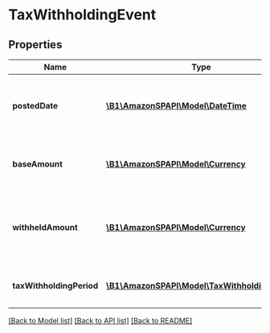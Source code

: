 # TaxWithholdingEvent

## Properties
Name | Type | Description | Notes
------------ | ------------- | ------------- | -------------
**postedDate** | [**\B1\AmazonSPAPI\Model\\DateTime**](\DateTime.md) | The date and time when the financial event was posted. | [optional] 
**baseAmount** | [**\B1\AmazonSPAPI\Model\Currency**](Currency.md) | The amount which tax was withheld against. | [optional] 
**withheldAmount** | [**\B1\AmazonSPAPI\Model\Currency**](Currency.md) | The amount of the tax withholding deducted from seller&#39;s account. | [optional] 
**taxWithholdingPeriod** | [**\B1\AmazonSPAPI\Model\TaxWithholdingPeriod**](TaxWithholdingPeriod.md) | Time period for which tax is withheld. | [optional] 

[[Back to Model list]](../README.md#documentation-for-models) [[Back to API list]](../README.md#documentation-for-api-endpoints) [[Back to README]](../README.md)


